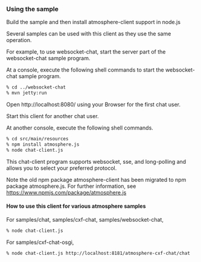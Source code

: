 ### Using the sample

Build the sample and then install atmosphere-client support in node.js

Several samples can be used with this client as they use the same operation.

For example, to use websocket-chat, start the server part of the websocket-chat sample program.

At a console, execute the following shell commands to start the websocket-chat sample program.

```bash
% cd ../websocket-chat
% mvn jetty:run
```

Open http://localhost:8080/ using your Browser for the first chat user.

Start this client for another chat user.

At another console, execute the following shell commands.

```bash
% cd src/main/resources
% npm install atmosphere.js
% node chat-client.js
```

This chat-client program supports websocket, sse, and long-polling and allows
you to select your preferred protocol.

Note the old npm package atmosphere-client has been migrated to npm package atmosphere.js.
For further information, see https://www.npmjs.com/package/atmosphere.js

#### How to use this client for various atmosphere samples


For samples/chat, samples/cxf-chat, samples/websocket-chat,

```bash
% node chat-client.js
```

For samples/cxf-chat-osgi,

```bash
% node chat-client.js http://localhost:8181/atmosphere-cxf-chat/chat
```

  




